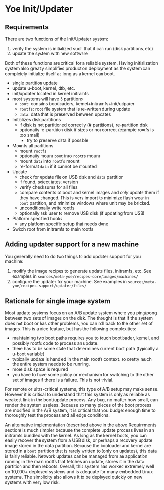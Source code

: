 # Yoe Init/Updater

## Requirements

There are two functions of the Init/Updater system:

1. verify the system is initialized such that it can run (disk partitions, etc)
1. update the system with new software

Both of these functions are critical for a reliable system. Having
initialization system also greatly simplifies production deployment as the
system can completely initialize itself as long as a kernel can boot.

- single partition update
- update u-boot, kernel, dtb, etc.
- init/updater located in kernel initramfs
- most systems will have 3 partitions
  - `boot`: contains bootloaders, kernel+initramfs+init/udpater
  - `rootfs`: root file system that is re-written during update
  - `data`: data that is preserved between updates
- Initializes disk partitions
  - if disk is not partitioned correctly (# partitions), re-partition disk
  - optionally re-partition disk if sizes or not correct (example rootfs is too
    small)
    - try to preserve data if possible
- Mounts all partitions
  - mount `rootfs`
  - optionally mount `boot` into `rootfs` mount
  - mount `data` into `rootfs` mount
  - re-format `data` if it cannot be mounted
- Update
  - check for update file on USB disk and `data` partition
  - if found, select latest version
  - verify checksums for all files
  - compare contents of boot and kernel images and _only_ update them if they
    have changed. This is very import to minimize flash wear in `boot`
    partition, and minimize windows where unit may be bricked.
  - unconditionally write rootfs
  - optionally ask user to remove USB disk (if updating from USB)
- Platform specified hooks
  - any platform specific setup that needs done
- Switch root from initramfs to main rootfs

## Adding updater support for a new machine

You generally need to do two things to add updater support for you machine:

1. modify the image recipes to generate update files, initramfs, etc. See
   examples in `sources/meta-yoe/recipes-core/images/machines/`
2. configure the updater for your machine. See examples in
   `sources/meta-yoe/recipes-support/updater/files/`

## Rationale for single image system

Most update systems focus on an A/B update system where you ping/pong between
two sets of images on the disk. The thought is that if the system does not boot
or has other problems, you can roll back to the other set of images. This is a
nice feature, but has the following complexities:

- maintaining two boot paths requires you to touch bootloader, kernel, and
  possibly rootfs code to process an update.
- there has to be some state that determines current boot path (typically a
  u-boot variable)
- typically update is handled in the main rootfs context, so pretty much the
  entire system needs to be running.
- more disk space is required
- you have to have some policy or mechanism for switching to the other set of
  images if there is a failure. This is not trivial.

For remote or ultra-critical systems, this type of A/B setup may make sense.
However it is critical to understand that this system is only as reliable as
weakest link in the boot/update process. Any bug, no matter how small, can
render the system useless. Because so many pieces of the boot process are
modified in the A/B system, it is critical that you budget enough time to
thoroughly test the process and all edge conditions.

An alternative implementation (described above in the above Requirements
section) is much simpler because the complete update process lives in an
initramfs bundled with the kernel. As long as the kernel boots, you can easily
recover the system from a USB disk, or perhaps a recovery update image stored in
the data partition. Because the booloader and kernel are stored in a `boot`
partition that is rarely written to (only on updates), this data is fairly
reliable. Network updates can be managed from an application running in the main
rootfs that fetches an update, stores it in the data partition and then reboots.
Overall, this system has worked extremely well on 10,000+ deployed systems and
is adequate for many embedded Linux systems. The simplicity also allows it to be
deployed quickly on new systems with very low risk.
